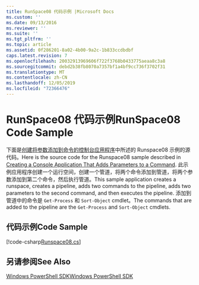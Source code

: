 ```yaml
---
title: RunSpace08 代码示例 |Microsoft Docs
ms.custom: ''
ms.date: 09/13/2016
ms.reviewer: ''
ms.suite: ''
ms.tgt_pltfrm: ''
ms.topic: article
ms.assetid: 0f286201-8a02-4b00-9a2c-1b833ccdbdbf
caps.latest.revision: 7
ms.openlocfilehash: 20032913969606f722f3768b0433775aeaa8c3a8
ms.sourcegitcommit: debd2b38fb8070a7357bf1a4bf9cc736f3702f31
ms.translationtype: MT
ms.contentlocale: zh-CN
ms.lasthandoff: 12/05/2019
ms.locfileid: "72366476"
---
```

# <a name="runspace08-code-sample"></a><span data-ttu-id="bc279-102">RunSpace08 代码示例</span><span class="sxs-lookup"><span data-stu-id="bc279-102">RunSpace08 Code Sample</span></span>

<span data-ttu-id="bc279-103">下面是[创建将参数添加到命令的控制台应用程序](https://msdn.microsoft.com/en-us/848b2b46-60f1-4a86-b448-cfc7c0cccfba)中所述的 Runspace08 示例的源代码。</span><span class="sxs-lookup"><span data-stu-id="bc279-103">Here is the source code for the Runspace08 sample described in [Creating a Console Application That Adds Parameters to a Command](https://msdn.microsoft.com/en-us/848b2b46-60f1-4a86-b448-cfc7c0cccfba).</span></span> <span data-ttu-id="bc279-104">此示例应用程序创建一个运行空间，创建一个管道，将两个命令添加到管道，将两个参数添加到第二个命令，然后执行管道。</span><span class="sxs-lookup"><span data-stu-id="bc279-104">This sample application creates a runspace, creates a pipeline, adds two commands to the pipeline, adds two parameters to the second command, and then executes the pipeline.</span></span> <span data-ttu-id="bc279-105">添加到管道中的命令是 `Get-Process` 和 `Sort-Object` cmdlet。</span><span class="sxs-lookup"><span data-stu-id="bc279-105">The commands that are added to the pipeline are the `Get-Process` and `Sort-Object` cmdlets.</span></span>

## <a name="code-sample"></a><span data-ttu-id="bc279-106">代码示例</span><span class="sxs-lookup"><span data-stu-id="bc279-106">Code Sample</span></span>

[!code-csharp[Runspace08.cs](../../../../powershell-sdk-samples/SDK-2.0/csharp/Runspace08/Runspace08.cs#L11-L86 "Runspace08.cs")]

## <a name="see-also"></a><span data-ttu-id="bc279-107">另请参阅</span><span class="sxs-lookup"><span data-stu-id="bc279-107">See Also</span></span>

[<span data-ttu-id="bc279-108">Windows PowerShell SDK</span><span class="sxs-lookup"><span data-stu-id="bc279-108">Windows PowerShell SDK</span></span>](../windows-powershell-reference.md)
